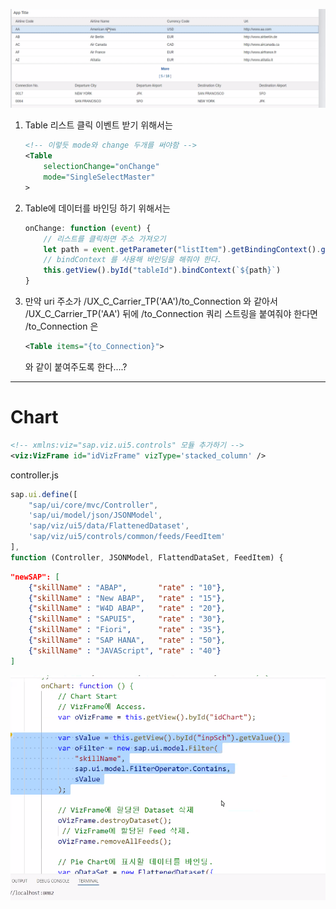![image-20240715110753438](./../img/image-20240715110753438.png)

1. Table 리스트 클릭 이벤트 받기 위해서는
   ```xml
   <!-- 이렇듯 mode와 change 두개를 써야함 -->
   <Table
       selectionChange="onChange"
       mode="SingleSelectMaster"
   >
   ```

2. Table에 데이터를 바인딩 하기 위해서는
   ```js
   onChange: function (event) {
       // 리스트를 클릭하면 주소 가져오기
       let path = event.getParameter("listItem").getBindingContext().getPath();
       // bindContext 를 사용해 바인딩을 해줘야 한다.
       this.getView().byId("tableId").bindContext(`${path}`)
   }
   ```

3. 만약 uri 주소가 /UX_C_Carrier_TP('AA')/to_Connection 와 같아서
    /UX_C_Carrier_TP('AA') 뒤에 /to_Connection  쿼리 스트링을 붙여줘야 한다면
   /to_Connection 은 

   ```xml
   <Table items="{to_Connection}">
   ```

   와 같이 붙여주도록 한다....?

----

# Chart

```xml
<!-- xmlns:viz="sap.viz.ui5.controls" 모듈 추가하기 --> 
<viz:VizFrame id="idVizFrame" vizType='stacked_column' />
```

controller.js
````js
sap.ui.define([
    "sap/ui/core/mvc/Controller",
    'sap/ui/model/json/JSONModel',
    'sap/viz/ui5/data/FlattenedDataset',
    'sap/viz/ui5/controls/common/feeds/FeedItem'
],
function (Controller, JSONModel, FlattendDataSet, FeedItem) {
````

```json
"newSAP": [
    {"skillName" : "ABAP",       "rate" : "10"},
    {"skillName" : "New ABAP",   "rate" : "15"},
    {"skillName" : "W4D ABAP",   "rate" : "20"},
    {"skillName" : "SAPUI5",     "rate" : "30"},
    {"skillName" : "Fiori",      "rate" : "35"},
    {"skillName" : "SAP HANA",   "rate" : "50"},
    {"skillName" : "JAVAScript", "rate" : "40"}
]
```



![image-20240715180507632](./../img/image-20240715180507632.png)
